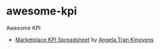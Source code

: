 # awesome-kpi
Awesome KPI

* [Marketplace KPI Spreadsheet](https://docs.google.com/spreadsheets/d/1K5E1Nzjq4KEvGVv6EysGswTuQm5u21Sa2ugSZewrZqE/edit#gid=1569059121) by [Angela Tran Kingyens](https://twitter.com/ATKingyens)
